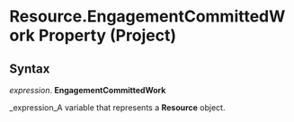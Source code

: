
# Resource.EngagementCommittedWork Property (Project)

## Syntax

 _expression_. **EngagementCommittedWork**

 _expression_A variable that represents a  **Resource** object.

